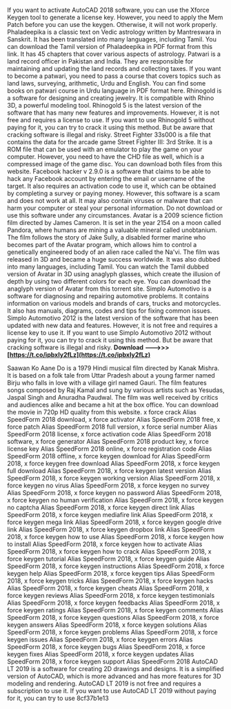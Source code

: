 
 
If you want to activate AutoCAD 2018 software, you can use the Xforce Keygen tool to generate a license key. However, you need to apply the Mem Patch before you can use the keygen. Otherwise, it will not work properly. Phaladeepika is a classic text on Vedic astrology written by Mantreswara in Sanskrit. It has been translated into many languages, including Tamil. You can download the Tamil version of Phaladeepika in PDF format from this link. It has 45 chapters that cover various aspects of astrology. Patwari is a land record officer in Pakistan and India. They are responsible for maintaining and updating the land records and collecting taxes. If you want to become a patwari, you need to pass a course that covers topics such as land laws, surveying, arithmetic, Urdu and English. You can find some books on patwari course in Urdu language in PDF format here. Rhinogold is a software for designing and creating jewelry. It is compatible with Rhino 3D, a powerful modeling tool. Rhinogold 5 is the latest version of the software that has many new features and improvements. However, it is not free and requires a license to use. If you want to use Rhinogold 5 without paying for it, you can try to crack it using this method. But be aware that cracking software is illegal and risky. Street Fighter 33s000 is a file that contains the data for the arcade game Street Fighter III: 3rd Strike. It is a ROM file that can be used with an emulator to play the game on your computer. However, you need to have the CHD file as well, which is a compressed image of the game disc. You can download both files from this website. Facebook hacker v 2.9.0 is a software that claims to be able to hack any Facebook account by entering the email or username of the target. It also requires an activation code to use it, which can be obtained by completing a survey or paying money. However, this software is a scam and does not work at all. It may also contain viruses or malware that can harm your computer or steal your personal information. Do not download or use this software under any circumstances. Avatar is a 2009 science fiction film directed by James Cameron. It is set in the year 2154 on a moon called Pandora, where humans are mining a valuable mineral called unobtanium. The film follows the story of Jake Sully, a disabled former marine who becomes part of the Avatar program, which allows him to control a genetically engineered body of an alien race called the Na'vi. The film was released in 3D and became a huge success worldwide. It was also dubbed into many languages, including Tamil. You can watch the Tamil dubbed version of Avatar in 3D using anaglyph glasses, which create the illusion of depth by using two different colors for each eye. You can download the anaglyph version of Avatar from this torrent site.
  Simplo Automotivo is a software for diagnosing and repairing automotive problems. It contains information on various models and brands of cars, trucks and motorcycles. It also has manuals, diagrams, codes and tips for fixing common issues. Simplo Automotivo 2012 is the latest version of the software that has been updated with new data and features. However, it is not free and requires a license key to use it. If you want to use Simplo Automotivo 2012 without paying for it, you can try to crack it using this method. But be aware that cracking software is illegal and risky. 
**Download --->>> [https://t.co/ipbxIy2fLz](https://t.co/ipbxIy2fLz)**


  Saawan Ko Aane Do is a 1979 Hindi musical film directed by Kanak Mishra. It is based on a folk tale from Uttar Pradesh about a young farmer named Birju who falls in love with a village girl named Gauri. The film features songs composed by Raj Kamal and sung by various artists such as Yesudas, Jaspal Singh and Anuradha Paudwal. The film was well received by critics and audiences alike and became a hit at the box office. You can download the movie in 720p HD quality from this website. 
x force crack Alias SpeedForm 2018 download,  x force activator Alias SpeedForm 2018 free,  x force patch Alias SpeedForm 2018 full version,  x force serial number Alias SpeedForm 2018 license,  x force activation code Alias SpeedForm 2018 software,  x force generator Alias SpeedForm 2018 product key,  x force license key Alias SpeedForm 2018 online,  x force registration code Alias SpeedForm 2018 offline,  x force keygen download for Alias SpeedForm 2018,  x force keygen free download Alias SpeedForm 2018,  x force keygen full download Alias SpeedForm 2018,  x force keygen latest version Alias SpeedForm 2018,  x force keygen working version Alias SpeedForm 2018,  x force keygen no virus Alias SpeedForm 2018,  x force keygen no survey Alias SpeedForm 2018,  x force keygen no password Alias SpeedForm 2018,  x force keygen no human verification Alias SpeedForm 2018,  x force keygen no captcha Alias SpeedForm 2018,  x force keygen direct link Alias SpeedForm 2018,  x force keygen mediafire link Alias SpeedForm 2018,  x force keygen mega link Alias SpeedForm 2018,  x force keygen google drive link Alias SpeedForm 2018,  x force keygen dropbox link Alias SpeedForm 2018,  x force keygen how to use Alias SpeedForm 2018,  x force keygen how to install Alias SpeedForm 2018,  x force keygen how to activate Alias SpeedForm 2018,  x force keygen how to crack Alias SpeedForm 2018,  x force keygen tutorial Alias SpeedForm 2018,  x force keygen guide Alias SpeedForm 2018,  x force keygen instructions Alias SpeedForm 2018,  x force keygen help Alias SpeedForm 2018,  x force keygen tips Alias SpeedForm 2018,  x force keygen tricks Alias SpeedForm 2018,  x force keygen hacks Alias SpeedForm 2018,  x force keygen cheats Alias SpeedForm 2018,  x force keygen reviews Alias SpeedForm 2018,  x force keygen testimonials Alias SpeedForm 2018,  x force keygen feedbacks Alias SpeedForm 2018,  x force keygen ratings Alias SpeedForm 2018,  x force keygen comments Alias SpeedForm 2018,  x force keygen questions Alias SpeedForm 2018,  x force keygen answers Alias SpeedForm 2018,  x force keygen solutions Alias SpeedForm 2018,  x force keygen problems Alias SpeedForm 2018,  x force keygen issues Alias SpeedForm 2018,  x force keygen errors Alias SpeedForm 2018,  x force keygen bugs Alias SpeedForm 2018,  x force keygen fixes Alias SpeedForm 2018,  x force keygen updates Alias SpeedForm 2018,  x force keygen support Alias SpeedForm 2018
  AutoCAD LT 2019 is a software for creating 2D drawings and designs. It is a simplified version of AutoCAD, which is more advanced and has more features for 3D modeling and rendering. AutoCAD LT 2019 is not free and requires a subscription to use it. If you want to use AutoCAD LT 2019 without paying for it, you can try to use 8cf37b1e13
 
